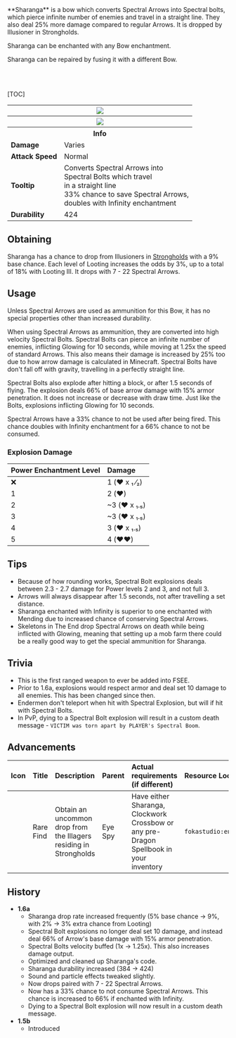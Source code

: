 <div class="result foka-infobox-grid" markdown>
<div markdown class="foka-infobox-text">
**Sharanga** is a bow which converts <i class="icon-minecraft icon-minecraft-spectral-arrow"></i>Spectral Arrows into Spectral bolts, which pierce infinite number of enemies and travel in a straight line. They also deal 25% more damage compared to regular Arrows. It is dropped by Illusioner in Strongholds. 

<i class="icon-minecraft icon-minecraft-enchanted-book"></i> Sharanga can be enchanted with any Bow enchantment.

<i class="icon-minecraft icon-minecraft-anvil"></i> Sharanga can be repaired by fusing it with a different <i class="icon-minecraft icon-minecraft-bow"></i>Bow.

<br><br>

[TOC]

</div>
<div class="foka-infobox-table">
  <table id="foka-infobox--item">
	<tr>
		<th colspan="2" class="foka-infobox--top-image"><img src="../../assets/items/sharanga.png"></th>
	</tr>
    <tr>
		<th colspan="2" class="foka-infobox--top-image"><img src="../../assets/items/sharanga_pulling.gif"></th>
	</tr>
	<tr>
		<th colspan="2">Info</th>
	</tr>
	<tr>
		<td><b>Damage</b></td>
		<td>Varies</td>
	</tr>
	<tr>
		<td><b>Attack Speed</b></td>
		<td>Normal</td>
	</tr>
	<tr>
		<td><b>Tooltip</b></td>
		<td>Converts Spectral Arrows into
		<br>
		Spectral Bolts which travel
		<br>
		in a straight line
		<br>
		33% chance to save Spectral Arrows,
		<br>
		doubles with Infinity enchantment
		</td>
	</tr>
	<tr>
		<td><b>Durability</b></td>
		<td>424</td>
	</tr>
</table>
</div>
</div>

## Obtaining
Sharanga has a chance to drop from Illusioners in [Strongholds](../structures/stronghold.md) with a 9% base chance. Each level of Looting increases the odds by 3%, up to a total of 18% with Looting III. It drops with 7 - 22 <i class="icon-minecraft icon-minecraft-spectral-arrow"></i>Spectral Arrows.

## Usage
Unless <i class="icon-minecraft icon-minecraft-spectral-arrow"></i>Spectral Arrows are used as ammunition for this Bow, it has no special properties other than increased durability.

When using <i class="icon-minecraft icon-minecraft-spectral-arrow"></i>Spectral Arrows as ammunition, they are converted into high velocity Spectral Bolts. Spectral Bolts can pierce an infinite number of enemies, inflicting Glowing for 10 seconds, while moving at 1.25x the speed of standard Arrows. This also means their damage is increased by 25% too due to how arrow damage is calculated in Minecraft. Spectral Bolts have don't fall off with gravity, travelling in a perfectly straight line.

Spectral Bolts also explode after hitting a block, or after 1.5 seconds of flying. The explosion deals 66% of base arrow damage with 15% armor penetration. It does not increase or decrease with draw time. Just like the Bolts, explosions inflicting Glowing for 10 seconds.

<i class="icon-minecraft icon-minecraft-spectral-arrow"></i>Spectral Arrows have a 33% chance to not be used after being fired. This chance doubles with Infinity enchantment for a 66% chance to not be consumed.

### Explosion Damage

| Power Enchantment Level | Damage |
| :--- | :--- |
| :x: | 1 (:heart: х ₁ ⁄₂) |
| 1 | 2 (:heart:) |
| 2 | ~3 (:heart: х ₁.₅) |
| 3 | ~3 (:heart: х ₁.₅) |
| 4 | 3 (:heart: х ₁.₅) |
| 5 | 4 (:heart::heart:) |

## Tips
- Because of how rounding works, Spectral Bolt explosions deals between 2.3 - 2.7 damage for Power levels 2 and 3, and not full 3.
- Arrows will always disappear after 1.5 seconds, not after travelling a set distance.
- Sharanga enchanted with Infinity is superior to one enchanted with Mending due to increased chance of conserving <i class="icon-minecraft icon-minecraft-spectral-arrow"></i>Spectral Arrows.
- Skeletons in The End drop <i class="icon-minecraft icon-minecraft-spectral-arrow"></i>Spectral Arrows on death while being inflicted with Glowing, meaning that setting up a mob farm there could be a really good way to get the special ammunition for Sharanga.

## Trivia
- This is the first ranged weapon to ever be added into FSEE.
- Prior to 1.6a, explosions would respect armor and deal set 10 damage to all enemies. This has been changed since then.
- Endermen don't teleport when hit with Spectral Explosion, but will if hit with Spectral Bolts.
- In PvP, dying to a Spectral Bolt explosion will result in a custom death message - `VICTIM was torn apart by PLAYER's Spectral Boom`.

## Advancements
| Icon | Title | Description | Parent | Actual requirements (if different) | Resource Location |
| :--- | :--- | :--- | :--- | :--- | :--- |
| <div class="adv-div"><i class="adv adv-task"></i><i class="icon-adv icon-fsee icon-fsee-sharanga"></i></div> | Rare Find | Obtain an uncommon drop from the Illagers residing in Strongholds | Eye Spy | Have either Sharanga, Clockwork Crossbow or any pre-Dragon Spellbook in your inventory | `fokastudio:end/story/drop_rare_illager_loot` |

## History
- **1.6a**
	- Sharanga drop rate increased frequently (5% base chance -> 9%,  with 2% -> 3% extra chance from Looting)
	- Spectral Bolt explosions no longer deal set 10 damage, and instead deal 66% of Arrow's base damage with 15% armor penetration.
	- Spectral Bolts velocity buffed (1x -> 1.25x). This also increases damage output.
	- Optimized and cleaned up Sharanga's code.
	- Sharanga durability increased (384 -> 424)
	- Sound and particle effects tweaked slightly.
	- Now drops paired with 7 - 22 <i class="icon-minecraft icon-minecraft-spectral-arrow"></i>Spectral Arrows.
	- Now has a 33% chance to not consume <i class="icon-minecraft icon-minecraft-spectral-arrow"></i>Spectral Arrows. This chance is increased to 66% if enchanted with Infinity.
	- Dying to a Spectral Bolt explosion will now result in a custom death message.
- **1.5b**
	- Introduced

